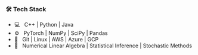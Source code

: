 ### 🛠 Tech Stack

- 💻 &nbsp; C++ | Python | Java 
- ⚙️ &nbsp; PyTorch | NumPy | SciPy | Pandas
- 🔧 &nbsp; Git | Linux | AWS | Azure | GCP
- 📘 &nbsp; Numerical Linear Algebra | Statistical Inference | Stochastic Methods
